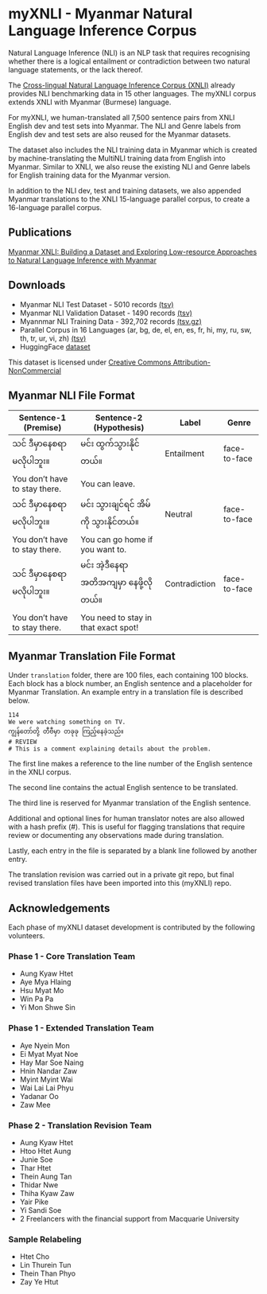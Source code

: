 # myXNLI - Myanmar Natural Language Inference Corpus

Natural Language Inference (NLI) is an NLP task that requires recognising whether there is a logical entailment or contradiction between two natural language statements, or the lack thereof. 

The [Cross-lingual Natural Language Inference Corpus (XNLI)](https://github.com/facebookresearch/XNLI) already provides NLI benchmarking data in 15 other languages. 
The myXNLI corpus extends XNLI with Myanmar (Burmese) language.

For myXNLI, we human-translated all 7,500 sentence pairs from XNLI English dev and test sets into Myanmar. The NLI and Genre labels from English dev and test sets are also reused for the Myanmar datasets.

The dataset also includes the NLI training data in Myanmar which is created by machine-translating the MultiNLI training data from English into Myanmar. Similar to XNLI, we also reuse the existing NLI and Genre labels for English training data for the Myanmar version.

In addition to the NLI dev, test and training datasets, we also appended Myanmar translations to the XNLI 15-language parallel corpus, to create a 16-language parallel corpus.

## Publications

[Myanmar XNLI: Building a Dataset and Exploring Low-resource Approaches to Natural Language Inference with Myanmar](https://arxiv.org/abs/2504.09645)

## Downloads
* Myanmar NLI Test Dataset - 5010 records [(tsv)](./output/my/my.genre.test.tsv)
* Myanmar NLI Validation Dataset - 1490 records [(tsv)](./output/my/my.genre.dev.tsv)
* Myannmar NLI Training Data - 392,702 records [(tsv.gz)](./output/my/my.genre.train.tsv.gz)
* Parallel Corpus in 16 Languages (ar, bg, de, el, en, es, fr, hi, my, ru, sw, th, tr, ur, vi, zh) [(tsv)](./output/my/myxnli.16way.tsv) 
* HuggingFace [dataset](https://huggingface.co/datasets/akhtet/myXNLI)

This dataset is licensed under [Creative Commons Attribution-NonCommercial](./LICENSE)

## Myanmar NLI File Format

Sentence-1 (Premise)  | Sentence-2 (Hypothesis) | Label | Genre
------------- | ------------- | ------------- | -------------
သင် ဒီမှာ‌နေစရာ မလိုပါဘူး။ | မင်း ထွက်သွားနိုင်တယ်။ | Entailment | face-to-face
You don’t have to stay there. | You can leave. ||
သင် ဒီမှာ‌နေစရာ မလိုပါဘူး။ | မင်း သွားချင်ရင် အိမ်ကို သွားနိုင်တယ်။ | Neutral | face-to-face
You don’t have to stay there. | You can go home if you want to. ||
သင် ဒီမှာ‌နေစရာ မလိုပါဘူး။ | မင်း အဲ့ဒီနေရာအတိအကျမှာ နေဖို့လိုတယ်။ | Contradiction | face-to-face
You don’t have to stay there. | You need to stay in that exact spot! ||

## Myanmar Translation File Format

Under `translation` folder, there are 100 files, each containing 100 blocks. Each block has a block number, an English sentence and a placeholder for Myanmar Translation. An example entry in a translation file is described below.

```
114
We were watching something on TV.
ကျွန်တော်တို့ တီဗီမှာ တခုခု ကြည့်နေခဲ့သည်။
# REVIEW
# This is a comment explaining details about the problem.
```


The first line makes a reference to the line number of the English sentence in the XNLI corpus. 

The second line contains the actual English sentence to be translated.

The third line is reserved for Myanmar translation of the English sentence.

Additional and optional lines for human translator notes are also allowed with a hash prefix (#). This is useful for flagging translations that require review or documenting any observations made during translation.

Lastly, each entry in the file is separated by a blank line followed by another entry.

The translation revision was carried out in a private git repo, but final revised translation files have been imported into this (myXNLI) repo.

## Acknowledgements
Each phase of myXNLI dataset development is contributed by the following volunteers.

### Phase 1 - Core Translation Team
* Aung Kyaw Htet
* Aye Mya Hlaing
* Hsu Myat Mo
* Win Pa Pa
* Yi Mon Shwe Sin

### Phase 1 - Extended Translation Team
* Aye Nyein Mon
* Ei Myat Myat Noe
* Hay Mar Soe Naing
* Hnin Nandar Zaw
* Myint Myint Wai
* Wai Lai Lai Phyu
* Yadanar Oo
* Zaw Mee

### Phase 2 - Translation Revision Team
* Aung Kyaw Htet
* Htoo Htet Aung
* Junie Soe
* Thar Htet
* Thein Aung Tan
* Thidar Nwe
* Thiha Kyaw Zaw
* Yair Pike
* Yi Sandi Soe
* 2 Freelancers with the financial support from Macquarie University
  
 ### Sample Relabeling
* Htet Cho
* Lin Thurein Tun
* Thein Than Phyo
* Zay Ye Htut
